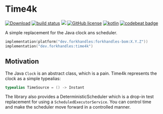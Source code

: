 # Time4k

<a href="https://bintray.com/fork-handles/maven/forkhandles-bom/_latestVersion"><img alt="Download" src="https://api.bintray.com/packages/fork-handles/maven/forkhandles-bom/images/download.svg"></a>
<a href="https://travis-ci.org/fork-handles/forkhandles"><img alt="build status" src="https://travis-ci.org/fork-handles/forkhandles.svg?branch=trunk"/></a>
<a href="https://codecov.io/gh/fork-handles/forkhandles"><img src="https://codecov.io/gh/fork-handles/forkhandles/branch/trunk/graph/badge.svg"/></a>
<a href="http//www.apache.org/licenses/LICENSE-2.0"><img alt="GitHub license" src="https://img.shields.io/badge/license-Apache%20License%202.0-blue.svg?style=flat"></a>
<a href="http://kotlinlang.org"><img alt="kotlin" src="https://img.shields.io/badge/kotlin-1.4-blue.svg"></a>
<a href="https://codebeat.co/projects/github-com-fork-handles-forkhandles-trunk"><img alt="codebeat badge" src="https://codebeat.co/badges/5b369ed4-af27-46f4-ad9c-a307d900617e"></a>

A simple replacement for the Java clock ans scheduler.

```kotlin
implementation(platform("dev.forkhandles:forkhandles-bom:X.Y.Z"))
implementation("dev.forkhandles:time4k")
```

## Motivation

The Java `Clock` is an abstract class, which is a pain. Time4k represents the clock as a simple typealias:

```kotlin
typealias TimeSource = () -> Instant
```

The library also provides a DeterministicScheduler which is a drop-in test replacement for using a `ScheduledExecutorService`. You can control time and make the scheduler move forward in a controlled manner.
